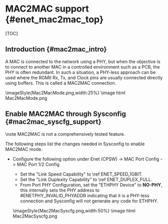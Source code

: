 MAC2MAC support {#enet_mac2mac_top}
=====================

[TOC]

## Introduction {#mac2mac_intro}

A MAC is connected to the network using a PHY, but when the objective is to connect to another MAC in a controlled environment such as a PCB, the PHY is often redundant. 
In such a situation, a PHY-less approach can be used where the RGMII Rx, Tx, and Clock pins are usually connected directly using buffers. This is called a MAC2MAC connection.

  \imageStyle{Mac2MacMode.png,width:25%}
  \image html Mac2MacMode.png

## Enable MAC2MAC through Sysconfig {#mac2mac_syscfg_support}

\note MAC2MAC is not a comprehensively tested feature.

The following steps list the changes needed in Sysconfig to enable MAC2MAC mode.

- Configure the following option under Enet (CPSW) -> MAC Port Config -> MAC Port 1/2 Config
  + Set the "Link Speed Capability" to \ref ENET_SPEED_1GBIT.
  + Set the "Link Duplexity Capability" to \ref ENET_DUPLEX_FULL.
  + From Port PHY Configuration, set the "ETHPHY Device" to **NO-PHY**, this internally sets the PHY address to #ENETPHY_INVALID_PHYADDR indicating that it is a PHY-less connection and Sysconfig will not generate any code for ETHPHY. 

  \imageStyle{Mac2MacSyscfg.png,width:50%}
  \image html Mac2MacSyscfg.png

